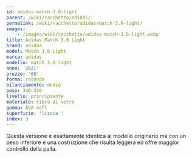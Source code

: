 ```yaml
---
id: adidas-match-3.0-light
parent: /wiki/racchette/adidas/
permalink: /wiki/racchette/adidas/match-3.0-light/
images:
    - /images/wiki/racchette/adidas-match-3.0-light.webp
title: Adidas Match 3.0 Light
brand: adidas
model: Match 3.0 Light
marca: adidas
modello: match 3.0 light
anno: '2021'
prezzo: '60'
forma: rotonda
bilanciamento: medio
peso: 340-350
livello: principiante
materiale: fibra di vetro
gomma: EVA soft
superficie: 'liscia '
index: 3
---
```

Questa versione è esattamente identica al modello originario ma con un peso inferiore e una costruzione che risulta leggera ed offre maggior controllo della palla.